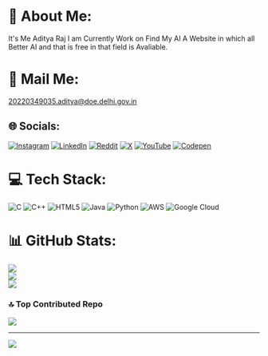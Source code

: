 # 💫 About Me:
It's Me Aditya Raj 
I am Currently Work on Find My AI A Website in which all Better AI and that is free in that field is Avaliable. 

# 📧 Mail Me:
20220349035.aditya@doe.delhi.gov.in


## 🌐 Socials:
[![Instagram](https://img.shields.io/badge/Instagram-%23E4405F.svg?logo=Instagram&logoColor=white)](https://instagram.com/adi.bxr) [![LinkedIn](https://img.shields.io/badge/LinkedIn-%230077B5.svg?logo=linkedin&logoColor=white)](https://linkedin.com/in/mrvidhyakji) [![Reddit](https://img.shields.io/badge/Reddit-%23FF4500.svg?logo=Reddit&logoColor=white)](https://reddit.com/user/mrvidhyakji) [![X](https://img.shields.io/badge/X-black.svg?logo=X&logoColor=white)](https://x.com/immortaladit) [![YouTube](https://img.shields.io/badge/YouTube-%23FF0000.svg?logo=YouTube&logoColor=white)](https://youtube.com/@ccidcop) [![Codepen](https://img.shields.io/badge/Codepen-000000?style=for-the-badge&logo=codepen&logoColor=white)](https://codepen.io/mrvidhyakji) 

# 💻 Tech Stack:
![C](https://img.shields.io/badge/c-%2300599C.svg?style=plastic&logo=c&logoColor=white) ![C++](https://img.shields.io/badge/c++-%2300599C.svg?style=plastic&logo=c%2B%2B&logoColor=white) ![HTML5](https://img.shields.io/badge/html5-%23E34F26.svg?style=plastic&logo=html5&logoColor=white) ![Java](https://img.shields.io/badge/java-%23ED8B00.svg?style=plastic&logo=openjdk&logoColor=white) ![Python](https://img.shields.io/badge/python-3670A0?style=plastic&logo=python&logoColor=ffdd54) ![AWS](https://img.shields.io/badge/AWS-%23FF9900.svg?style=plastic&logo=amazon-aws&logoColor=white) ![Google Cloud](https://img.shields.io/badge/GoogleCloud-%234285F4.svg?style=plastic&logo=google-cloud&logoColor=white)
# 📊 GitHub Stats:
![](https://github-readme-stats.vercel.app/api?username=immortaladi&theme=dark&hide_border=false&include_all_commits=true&count_private=false)<br/>
![](https://github-readme-streak-stats.herokuapp.com/?user=immortaladi&theme=dark&hide_border=false)<br/>
![](https://github-readme-stats.vercel.app/api/top-langs/?username=immortaladi&theme=dark&hide_border=false&include_all_commits=true&count_private=false&layout=compact)

### 🔝 Top Contributed Repo
![](https://github-contributor-stats.vercel.app/api?username=immortaladi&limit=5&theme=dark&combine_all_yearly_contributions=true)

---
[![](https://visitcount.itsvg.in/api?id=immortaladi&icon=0&color=0)](https://visitcount.itsvg.in)

<!-- Proudly created with GPRM ( https://gprm.itsvg.in ) -->
